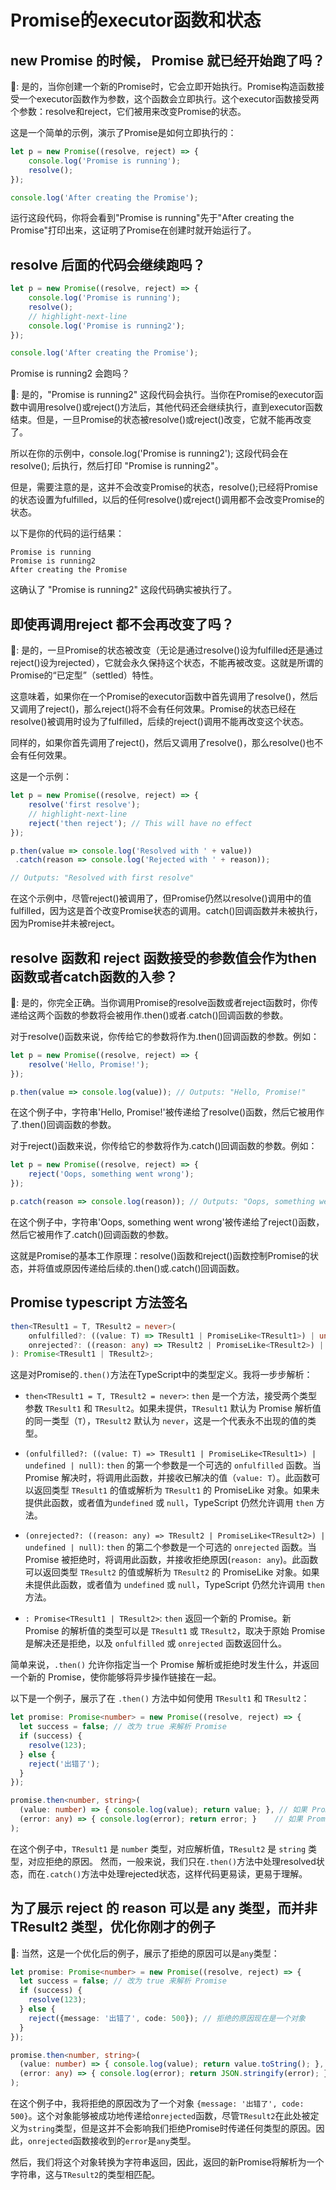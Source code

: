 # Promise的executor函数和状态

## new Promise 的时候， Promise 就已经开始跑了吗？

🤖:
是的，当你创建一个新的Promise时，它会立即开始执行。Promise构造函数接受一个executor函数作为参数，这个函数会立即执行。这个executor函数接受两个参数：resolve和reject，它们被用来改变Promise的状态。

这是一个简单的示例，演示了Promise是如何立即执行的：

```javascript
let p = new Promise((resolve, reject) => {
    console.log('Promise is running');
    resolve();
});

console.log('After creating the Promise');
```

运行这段代码，你将会看到"Promise is running"先于"After creating the Promise"打印出来，这证明了Promise在创建时就开始运行了。

## resolve 后面的代码会继续跑吗？

```javascript
let p = new Promise((resolve, reject) => {
    console.log('Promise is running');
    resolve();
    // highlight-next-line
    console.log('Promise is running2');
});

console.log('After creating the Promise');
```

Promise is running2 会跑吗？

🤖:
是的，"Promise is running2" 这段代码会执行。当你在Promise的executor函数中调用resolve()或reject()方法后，其他代码还会继续执行，直到executor函数结束。但是，一旦Promise的状态被resolve()或reject()改变，它就不能再改变了。

所以在你的示例中，console.log('Promise is running2'); 这段代码会在 resolve(); 后执行，然后打印 "Promise is running2"。

但是，需要注意的是，这并不会改变Promise的状态，resolve();已经将Promise的状态设置为fulfilled，以后的任何resolve()或reject()调用都不会改变Promise的状态。

以下是你的代码的运行结果：

```
Promise is running
Promise is running2
After creating the Promise
```

这确认了 "Promise is running2" 这段代码确实被执行了。


## 即使再调用reject 都不会再改变了吗？

🤖:
是的，一旦Promise的状态被改变（无论是通过resolve()设为fulfilled还是通过reject()设为rejected），它就会永久保持这个状态，不能再被改变。这就是所谓的Promise的“已定型”（settled）特性。

这意味着，如果你在一个Promise的executor函数中首先调用了resolve()，然后又调用了reject()，那么reject()将不会有任何效果。Promise的状态已经在resolve()被调用时设为了fulfilled，后续的reject()调用不能再改变这个状态。

同样的，如果你首先调用了reject()，然后又调用了resolve()，那么resolve()也不会有任何效果。

这是一个示例：

```javascript
let p = new Promise((resolve, reject) => {
    resolve('first resolve');
    // highlight-next-line
    reject('then reject'); // This will have no effect
});

p.then(value => console.log('Resolved with ' + value))
 .catch(reason => console.log('Rejected with ' + reason));

// Outputs: "Resolved with first resolve"
```

在这个示例中，尽管reject()被调用了，但Promise仍然以resolve()调用中的值fulfilled，因为这是首个改变Promise状态的调用。catch()回调函数并未被执行，因为Promise并未被reject。

## resolve 函数和 reject  函数接受的参数值会作为then函数或者catch函数的入参？

🤖:
是的，你完全正确。当你调用Promise的resolve函数或者reject函数时，你传递给这两个函数的参数将会被用作.then()或者.catch()回调函数的参数。

对于resolve()函数来说，你传给它的参数将作为.then()回调函数的参数。例如：

```javascript
let p = new Promise((resolve, reject) => {
    resolve('Hello, Promise!');
});

p.then(value => console.log(value)); // Outputs: "Hello, Promise!"
```

在这个例子中，字符串'Hello, Promise!'被传递给了resolve()函数，然后它被用作了.then()回调函数的参数。

对于reject()函数来说，你传给它的参数将作为.catch()回调函数的参数。例如：

```javascript
let p = new Promise((resolve, reject) => {
    reject('Oops, something went wrong');
});

p.catch(reason => console.log(reason)); // Outputs: "Oops, something went wrong"
```

在这个例子中，字符串'Oops, something went wrong'被传递给了reject()函数，然后它被用作了.catch()回调函数的参数。

这就是Promise的基本工作原理：resolve()函数和reject()函数控制Promise的状态，并将值或原因传递给后续的.then()或.catch()回调函数。

## Promise typescript 方法签名

```ts
then<TResult1 = T, TResult2 = never>(
    onfulfilled?: ((value: T) => TResult1 | PromiseLike<TResult1>) | undefined | null,
    onrejected?: ((reason: any) => TResult2 | PromiseLike<TResult2>) | undefined | null
): Promise<TResult1 | TResult2>;
```

这是对Promise的`.then()`方法在TypeScript中的类型定义。我将一步步解析：

- `then<TResult1 = T, TResult2 = never>`: `then` 是一个方法，接受两个类型参数 `TResult1` 和 `TResult2`。如果未提供，`TResult1` 默认为 Promise 解析值的同一类型（`T`），`TResult2` 默认为 `never`，这是一个代表永不出现的值的类型。

- `(onfulfilled?: ((value: T) => TResult1 | PromiseLike<TResult1>) | undefined | null)`: `then` 的第一个参数是一个可选的 `onfulfilled` 函数。当 Promise 解决时，将调用此函数，并接收已解决的值（`value: T`）。此函数可以返回类型 `TResult1` 的值或解析为 `TResult1` 的 PromiseLike 对象。如果未提供此函数，或者值为`undefined` 或 `null`，TypeScript 仍然允许调用 `then` 方法。

- `(onrejected?: ((reason: any) => TResult2 | PromiseLike<TResult2>) | undefined | null)`: `then` 的第二个参数是一个可选的 `onrejected` 函数。当 Promise 被拒绝时，将调用此函数，并接收拒绝原因(`reason: any`)。此函数可以返回类型 `TResult2` 的值或解析为 `TResult2` 的 PromiseLike 对象。如果未提供此函数，或者值为 `undefined` 或 `null`，TypeScript 仍然允许调用 `then` 方法。

- `: Promise<TResult1 | TResult2>`: `then` 返回一个新的 Promise。新 Promise 的解析值的类型可以是 `TResult1` 或 `TResult2`，取决于原始 Promise 是解决还是拒绝，以及 `onfulfilled` 或 `onrejected` 函数返回什么。

简单来说，`.then()` 允许你指定当一个 Promise 解析或拒绝时发生什么，并返回一个新的 Promise，使你能够将异步操作链接在一起。

以下是一个例子，展示了在 `.then()` 方法中如何使用 `TResult1` 和 `TResult2`：

```typescript
let promise: Promise<number> = new Promise((resolve, reject) => {
  let success = false; // 改为 true 来解析 Promise
  if (success) {
    resolve(123);
  } else {
    reject('出错了');
  }
});

promise.then<number, string>(
  (value: number) => { console.log(value); return value; }, // 如果 Promise 解析，将会调用此函数
  (error: any) => { console.log(error); return error; }    // 如果 Promise 被拒绝，将会调用此函数
);
```

在这个例子中，`TResult1` 是 `number` 类型，对应解析值，`TResult2` 是 `string` 类型，对应拒绝的原因。
然而，一般来说，我们只在`.then()`方法中处理resolved状态，而在`.catch()`方法中处理rejected状态，这样代码更易读，更易于理解。

## 为了展示 reject 的 reason 可以是 any 类型，而并非 TResult2 类型，优化你刚才的例子

🤖:
当然，这是一个优化后的例子，展示了拒绝的原因可以是`any`类型：

```typescript
let promise: Promise<number> = new Promise((resolve, reject) => {
  let success = false; // 改为 true 来解析 Promise
  if (success) {
    resolve(123);
  } else {
    reject({message: '出错了', code: 500}); // 拒绝的原因现在是一个对象
  }
});

promise.then<number, string>(
  (value: number) => { console.log(value); return value.toString(); }, // 如果 Promise 解析，将会调用此函数
  (error: any) => { console.log(error); return JSON.stringify(error); }    // 如果 Promise 被拒绝，将会调用此函数
);
```

在这个例子中，我将拒绝的原因改为了一个对象 `{message: '出错了', code: 500}`。这个对象能够被成功地传递给`onrejected`函数，尽管`TResult2`在此处被定义为`string`类型，但是这并不会影响我们拒绝Promise时传递任何类型的原因。因此，`onrejected`函数接收到的`error`是`any`类型。

然后，我们将这个对象转换为字符串返回，因此，返回的新Promise将解析为一个字符串，这与`TResult2`的类型相匹配。


